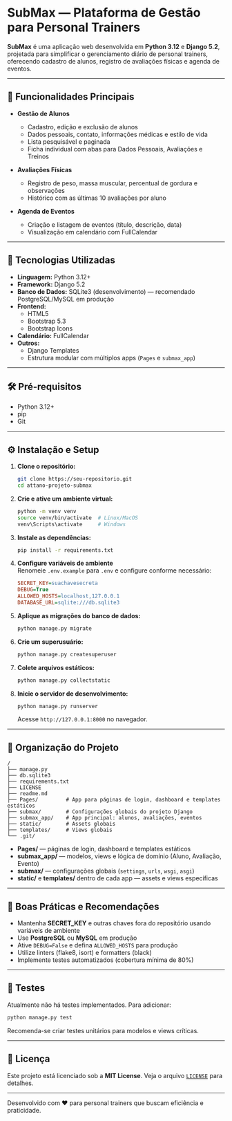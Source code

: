 
# SubMax — Plataforma de Gestão para Personal Trainers

**SubMax** é uma aplicação web desenvolvida em **Python 3.12** e **Django 5.2**, projetada para simplificar o gerenciamento diário de personal trainers, oferecendo cadastro de alunos, registro de avaliações físicas e agenda de eventos.

---

## 🔎 Funcionalidades Principais

- **Gestão de Alunos**
  - Cadastro, edição e exclusão de alunos
  - Dados pessoais, contato, informações médicas e estilo de vida
  - Lista pesquisável e paginada
  - Ficha individual com abas para Dados Pessoais, Avaliações e Treinos

- **Avaliações Físicas**
  - Registro de peso, massa muscular, percentual de gordura e observações
  - Histórico com as últimas 10 avaliações por aluno

- **Agenda de Eventos**
  - Criação e listagem de eventos (título, descrição, data)
  - Visualização em calendário com FullCalendar

---

## 🚀 Tecnologias Utilizadas

- **Linguagem:** Python 3.12+
- **Framework:** Django 5.2
- **Banco de Dados:** SQLite3 (desenvolvimento) — recomendado PostgreSQL/MySQL em produção
- **Frontend:**
  - HTML5
  - Bootstrap 5.3
  - Bootstrap Icons
- **Calendário:** FullCalendar
- **Outros:**
  - Django Templates
  - Estrutura modular com múltiplos apps (`Pages` e `submax_app`)

---

## 🛠️ Pré-requisitos

- Python 3.12+
- pip
- Git

---

## ⚙️ Instalação e Setup

1. **Clone o repositório:**

   ```bash
   git clone https://seu-repositorio.git
   cd attano-projeto-submax
   ```

2. **Crie e ative um ambiente virtual:**

   ```bash
   python -m venv venv
   source venv/bin/activate  # Linux/MacOS
   venv\Scripts\activate     # Windows
   ```

3. **Instale as dependências:**

   ```bash
   pip install -r requirements.txt
   ```

4. **Configure variáveis de ambiente**  
   Renomeie `.env.example` para `.env` e configure conforme necessário:
   ```ini
   SECRET_KEY=suachavesecreta
   DEBUG=True
   ALLOWED_HOSTS=localhost,127.0.0.1
   DATABASE_URL=sqlite:///db.sqlite3
   ```

5. **Aplique as migrações do banco de dados:**

   ```bash
   python manage.py migrate
   ```

6. **Crie um superusuário:**

   ```bash
   python manage.py createsuperuser
   ```

7. **Colete arquivos estáticos:**

   ```bash
   python manage.py collectstatic
   ```

8. **Inicie o servidor de desenvolvimento:**

   ```bash
   python manage.py runserver
   ```

   Acesse `http://127.0.0.1:8000` no navegador.

---

## 📂 Organização do Projeto

```
/
├── manage.py
├── db.sqlite3
├── requirements.txt
├── LICENSE
├── readme.md
├── Pages/         # App para páginas de login, dashboard e templates estáticos
├── submax/        # Configurações globais do projeto Django
├── submax_app/    # App principal: alunos, avaliações, eventos
├── static/        # Assets globais
├── templates/     # Views globais
└── .git/
```

- **Pages/** — páginas de login, dashboard e templates estáticos
- **submax_app/** — modelos, views e lógica de domínio (Aluno, Avaliação, Evento)
- **submax/** — configurações globais (`settings`, `urls`, `wsgi`, `asgi`)
- **static/** e **templates/** dentro de cada app — assets e views específicas

---

## 📝 Boas Práticas e Recomendações

- Mantenha **SECRET_KEY** e outras chaves fora do repositório usando variáveis de ambiente
- Use **PostgreSQL** ou **MySQL** em produção
- Ative `DEBUG=False` e defina `ALLOWED_HOSTS` para produção
- Utilize linters (flake8, isort) e formatters (black)
- Implemente testes automatizados (cobertura mínima de 80%)

---

## 🧪 Testes

Atualmente não há testes implementados. Para adicionar:

```bash
python manage.py test
```

Recomenda-se criar testes unitários para modelos e views críticas.

---

## 📄 Licença

Este projeto está licenciado sob a **MIT License**. Veja o arquivo [`LICENSE`](LICENSE) para detalhes.

---

Desenvolvido com ❤️ para personal trainers que buscam eficiência e praticidade.
